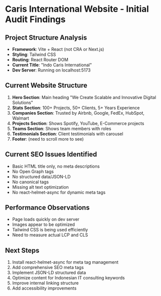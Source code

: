 # Caris International Website - Initial Audit Findings

## Project Structure Analysis
- **Framework**: Vite + React (not CRA or Next.js)
- **Styling**: Tailwind CSS
- **Routing**: React Router DOM
- **Current Title**: "Indo Caris International"
- **Dev Server**: Running on localhost:5173

## Current Website Structure
1. **Hero Section**: Main heading "We Create Scalable and Innovative Digital Solutions"
2. **Stats Section**: 100+ Projects, 50+ Clients, 5+ Years Experience
3. **Companies Section**: Trusted by Airbnb, Google, FedEx, HubSpot, Walmart
4. **Projects Section**: Shows Spotify, YouTube, E-Commerce projects
5. **Teams Section**: Shows team members with roles
6. **Testimonials Section**: Client testimonials with carousel
7. **Footer**: (need to scroll more to see)

## Current SEO Issues Identified
- Basic HTML title only, no meta descriptions
- No Open Graph tags
- No structured data/JSON-LD
- No canonical tags
- Missing alt text optimization
- No react-helmet-async for dynamic meta tags

## Performance Observations
- Page loads quickly on dev server
- Images appear to be optimized
- Tailwind CSS is being used efficiently
- Need to measure actual LCP and CLS

## Next Steps
1. Install react-helmet-async for meta tag management
2. Add comprehensive SEO meta tags
3. Implement JSON-LD structured data
4. Optimize content for Indonesian IT consulting keywords
5. Improve internal linking structure
6. Add accessibility improvements

